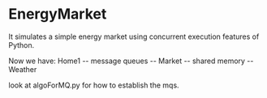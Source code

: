 # EnergyMarket
It simulates a simple energy market using concurrent execution features of Python.

Now we have: Home1 -- message queues -- Market -- shared memory -- Weather




look at algoForMQ.py for how to establish the mqs.
 
      




